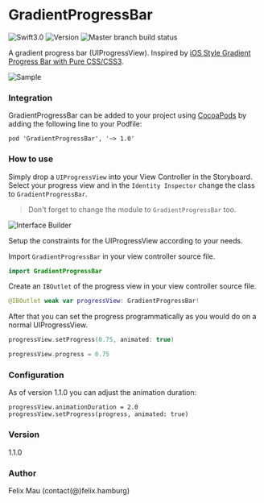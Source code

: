 GradientProgressBar
====================

![Swift3.0](https://img.shields.io/badge/Swift-3.0-green.svg?style=flat) ![Version](https://img.shields.io/cocoapods/v/GradientProgressBar.svg) ![Master branch build status](https://travis-ci.org/fxm90/GradientProgressBar.svg?branch=master)

A gradient progress bar (UIProgressView). Inspired by [iOS Style Gradient Progress Bar with Pure CSS/CSS3](http://www.cssscript.com/ios-style-gradient-progress-bar-with-pure-css-css3/).

![Sample](http://felix.hamburg/files/github/gradient-progress-bar/screen.png)


### Integration
GradientProgressBar can be added to your project using [CocoaPods](https://cocoapods.org/) by adding the following line to your Podfile:
```
pod 'GradientProgressBar', '~> 1.0'
```
### How to use
Simply drop a `UIProgressView` into your View Controller in the Storyboard. Select your progress view and in the `Identity Inspector` change the class to `GradientProgressBar`.
>Don't forget to change the module to `GradientProgressBar` too.

![Interface Builder](http://felix.hamburg/files/github/gradient-progress-bar/interface-builder.png)

Setup the constraints for the UIProgressView according to your needs.

Import `GradientProgressBar` in your view controller source file.
```swift
import GradientProgressBar
```
Create an `IBOutlet` of the progress view in your view controller source file.
```swift
@IBOutlet weak var progressView: GradientProgressBar!
```
After that you can set the progress programmatically as you would do on a normal UIProgressView.
```swift
progressView.setProgress(0.75, animated: true)
```
```swift
progressView.progress = 0.75
```

### Configuration
As of version 1.1.0 you can adjust the animation duration:
```
progressView.animationDuration = 2.0
progressView.setProgress(progress, animated: true)
```

### Version
1.1.0

### Author
Felix Mau (contact(@)felix.hamburg)
